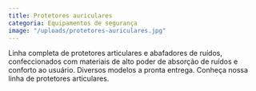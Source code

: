 ```yaml
---
title: Protetores auriculares
categoria: Equipamentos de segurança
image: "/uploads/protetores-auriculares.jpg"
---
```


Linha completa de protetores articulares e abafadores de ruídos, confeccionados com materiais de alto poder de absorção de ruídos e conforto ao usuário. Diversos modelos a pronta entrega. Conheça nossa linha de protetores articulares.
